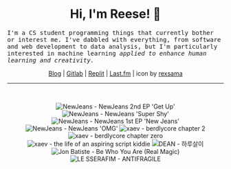 <h1 align="center">Hi, I'm Reese! 👋</h1>

<p><samp>I'm a CS student programming things that currently bother or interest me. I've dabbled with everything, from software and web development to data analysis, but I'm particularly interested in machine learning <i>applied to enhance human learning and creativity.</i></p></samp>

<p align="center">
 <a href="https://renys.dev">Blog</a> | <a href="https://gitlab.com/renys">Gitlab</a> | <a href="https://replit.com/@renys">Replit</a> | <a href="https://last.fm/user/i-dle">Last.fm</a> | icon by <a href="https://deviantart.com/rexsama">rexsama</a>
</p>

<hr class="dotted">
<br>
<!-- lastfm -->
<p align="center"><img src="https://lastfm.freetls.fastly.net/i/u/64s/41227514ced5a39ddbe2abd8571b9eb3.gif" title="NewJeans - NewJeans 2nd EP 'Get Up'"> <img src="https://lastfm.freetls.fastly.net/i/u/64s/55b73e13e3c3a49647b910111f18eb12.jpg" title="NewJeans - NewJeans 'Super Shy'"> <img src="https://lastfm.freetls.fastly.net/i/u/64s/eb43ff27cf3e528ba0ed6306d52139a5.jpg" title="NewJeans - NewJeans 1st EP 'New Jeans'"> <img src="https://lastfm.freetls.fastly.net/i/u/64s/44220ed382b7fba2e1c3e166528ba3a2.jpg" title="NewJeans - NewJeans 'OMG'"> <img src="https://lastfm.freetls.fastly.net/i/u/64s/7dc47a800dba55a03922e885b4611d2d.png" title="xaev - berdlycore chapter 2"> <img src="https://lastfm.freetls.fastly.net/i/u/64s/d9c416e3a593b313e813484359d204c7.png" title="xaev - berdlycore chapter zero"> <img src="https://lastfm.freetls.fastly.net/i/u/64s/24cf9627212c880561909c3fbc586a8c.png" title="xaev - the life of an aspiring script kiddie"> <img src="https://lastfm.freetls.fastly.net/i/u/64s/d68b1f039c418d5c9608c410bcbd5497.jpg" title="DEAN - 하루살이"> <img src="https://lastfm.freetls.fastly.net/i/u/64s/42a3e1b23b00624d9719b9ef84976d95.jpg" title="Jon Batiste - Be Who You Are (Real Magic)"> <img src="https://lastfm.freetls.fastly.net/i/u/64s/47403415f97336603c88ea4c1062d4b1.jpg" title="LE SSERAFIM - ANTIFRAGILE"> </p>
